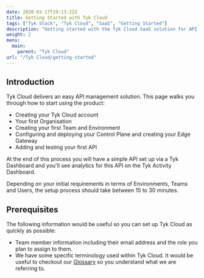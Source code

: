 ```yaml
---
date: 2020-03-17T19:13:22Z
title: Getting Started with Tyk Cloud
tags: ["Tyk Stack", "Tyk Cloud", "SaaS", "Getting Started"]
description: "Getting started with the Tyk Cloud SaaS solution for API management"
weight: 2
menu:
  main:
    parent: "Tyk Cloud"
url: "/Tyk Cloud/getting-started"
---
```


## Introduction

Tyk Cloud delivers an easy API management solution. This page walks you through how to start using the product:

* Creating your Tyk Cloud account
* Your first Organisation
* Creating your first Team and Environment
* Configuring and deploying your Control Plane and creating your Edge Gateway
* Adding and testing your first API

At the end of this process you will have a simple API set up via a Tyk Dashboard and you'll see analytics for this API on the Tyk Activity Dashboard.

Depending on your initial requirements in terms of Environments, Teams and Users, the setup process should take between 15 to 30 minutes.

## Prerequisites

The following information would be useful so you can set up Tyk Cloud as quickly as possible:

* Team member information including their email address and the role you plan to assign to them.
* We have some specific terminology used within Tyk Cloud. It would be useful to checkout our [Glossary](/docs/tyk-cloud/troubleshooting-support/glossary/) so you understand what we are referring to.
